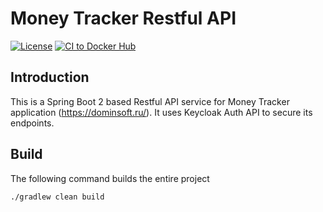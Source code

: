 # Money Tracker Restful API 
  
[![License](https://img.shields.io/badge/License-GPLv2%202.0-blue.svg)](https://www.gnu.org/licenses/gpl-3.0.html)
[![CI to Docker Hub](https://github.com/grauds/money.tracker.api/actions/workflows/CI_to_Docker_Hub.yml/badge.svg)](https://github.com/grauds/money.tracker.api/actions/workflows/CI_to_Docker_Hub.yml)

## Introduction

This is a Spring Boot 2 based Restful API service for Money Tracker application (https://dominsoft.ru/). It uses Keycloak Auth API to secure its endpoints.

## Build

The following command builds the entire project

`./gradlew clean build`
